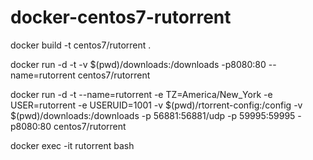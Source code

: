 # docker-centos7-rutorrent

docker build -t centos7/rutorrent .

docker run -d -t -v $(pwd)/downloads:/downloads -p8080:80 --name=rutorrent centos7/rutorrent

docker run -d -t --name=rutorrent -e TZ=America/New_York -e USER=rutorrent -e USERUID=1001 -v $(pwd)/rtorrent-config:/config -v $(pwd)/downloads:/downloads -p 56881:56881/udp -p 59995:59995 -p8080:80 centos7/rutorrent

docker exec -it rutorrent bash
